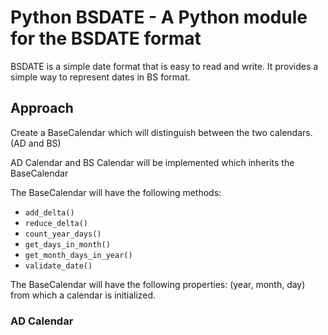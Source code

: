 
# Python BSDATE - A Python module for the BSDATE format

BSDATE is a simple date format that is easy to read and write. 
It provides a simple way to represent dates in BS format.

## Approach

Create a BaseCalendar which will distinguish between the two calendars. (AD and BS)

AD Calendar and BS Calendar will be implemented which inherits the BaseCalendar

The BaseCalendar will have the following methods:

- `add_delta()`
- `reduce_delta()`
- `count_year_days()`
-  `get_days_in_month()`
- `get_month_days_in_year()`
- `validate_date()`

The BaseCalendar will have the following properties: (year, month, day) from which a calendar is initialized.

### AD Calendar





